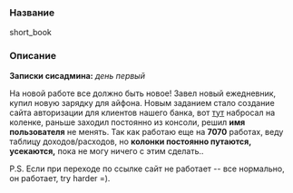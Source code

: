 ### Название

short_book

### Описание

**Записки сисадмина:** *день первый*

 На новой работе все должно быть новое! Завел новый ежедневник, купил новую зарядку для айфона. Новым заданием стало создание сайта авторизации для клиентов нашего банка, вот [тут](http://ваш_сайт) набросал на коленке, раньше заходил постоянно из консоли, решил **имя пользователя** не менять. Так как работаю еще на **7070** работах, веду таблицу доходов/расходов, но **колонки постоянно путаются, усекаются,** пока не могу ничего с этим сделать..

 P.S. Если при переходе по ссылке сайт не работает -- все нормально, он работает, try harder =).


